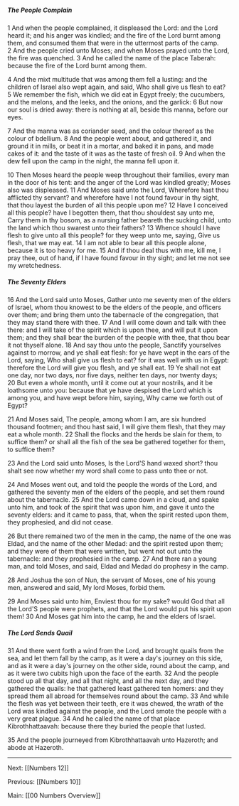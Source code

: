##### The People Complain

1 And when the people complained, it displeased the Lord: and the Lord heard it; and his anger was kindled; and the fire of the Lord burnt among them, and consumed them that were in the uttermost parts of the camp. 2 And the people cried unto Moses; and when Moses prayed unto the Lord, the fire was quenched. 3 And he called the name of the place Taberah: because the fire of the Lord burnt among them.

4 And the mixt multitude that was among them fell a lusting: and the children of Israel also wept again, and said, Who shall give us flesh to eat? 5 We remember the fish, which we did eat in Egypt freely; the cucumbers, and the melons, and the leeks, and the onions, and the garlick: 6 But now our soul is dried away: there is nothing at all, beside this manna, before our eyes.

7 And the manna was as coriander seed, and the colour thereof as the colour of bdellium. 8 And the people went about, and gathered it, and ground it in mills, or beat it in a mortar, and baked it in pans, and made cakes of it: and the taste of it was as the taste of fresh oil. 9 And when the dew fell upon the camp in the night, the manna fell upon it.

10 Then Moses heard the people weep throughout their families, every man in the door of his tent: and the anger of the Lord was kindled greatly; Moses also was displeased. 11 And Moses said unto the Lord, Wherefore hast thou afflicted thy servant? and wherefore have I not found favour in thy sight, that thou layest the burden of all this people upon me? 12 Have I conceived all this people? have I begotten them, that thou shouldest say unto me, Carry them in thy bosom, as a nursing father beareth the sucking child, unto the land which thou swarest unto their fathers? 13 Whence should I have flesh to give unto all this people? for they weep unto me, saying, Give us flesh, that we may eat. 14 I am not able to bear all this people alone, because it is too heavy for me. 15 And if thou deal thus with me, kill me, I pray thee, out of hand, if I have found favour in thy sight; and let me not see my wretchedness. 

##### The Seventy Elders

16 And the Lord said unto Moses, Gather unto me seventy men of the elders of Israel, whom thou knowest to be the elders of the people, and officers over them; and bring them unto the tabernacle of the congregation, that they may stand there with thee. 17 And I will come down and talk with thee there: and I will take of the spirit which is upon thee, and will put it upon them; and they shall bear the burden of the people with thee, that thou bear it not thyself alone. 18 And say thou unto the people, Sanctify yourselves against to morrow, and ye shall eat flesh: for ye have wept in the ears of the Lord, saying, Who shall give us flesh to eat? for it was well with us in Egypt: therefore the Lord will give you flesh, and ye shall eat. 19 Ye shall not eat one day, nor two days, nor five days, neither ten days, nor twenty days; 20 But even a whole month, until it come out at your nostrils, and it be loathsome unto you: because that ye have despised the Lord which is among you, and have wept before him, saying, Why came we forth out of Egypt?

21 And Moses said, The people, among whom I am, are six hundred thousand footmen; and thou hast said, I will give them flesh, that they may eat a whole month. 22 Shall the flocks and the herds be slain for them, to suffice them? or shall all the fish of the sea be gathered together for them, to suffice them?

23 And the Lord said unto Moses, Is the Lord'S hand waxed short? thou shalt see now whether my word shall come to pass unto thee or not.

24 And Moses went out, and told the people the words of the Lord, and gathered the seventy men of the elders of the people, and set them round about the tabernacle. 25 And the Lord came down in a cloud, and spake unto him, and took of the spirit that was upon him, and gave it unto the seventy elders: and it came to pass, that, when the spirit rested upon them, they prophesied, and did not cease.

26 But there remained two of the men in the camp, the name of the one was Eldad, and the name of the other Medad: and the spirit rested upon them; and they were of them that were written, but went not out unto the tabernacle: and they prophesied in the camp. 27 And there ran a young man, and told Moses, and said, Eldad and Medad do prophesy in the camp.

28 And Joshua the son of Nun, the servant of Moses, one of his young men, answered and said, My lord Moses, forbid them.

29 And Moses said unto him, Enviest thou for my sake? would God that all the Lord'S people were prophets, and that the Lord would put his spirit upon them! 30 And Moses gat him into the camp, he and the elders of Israel.

##### The Lord Sends Quail

31 And there went forth a wind from the Lord, and brought quails from the sea, and let them fall by the camp, as it were a day's journey on this side, and as it were a day's journey on the other side, round about the camp, and as it were two cubits high upon the face of the earth. 32 And the people stood up all that day, and all that night, and all the next day, and they gathered the quails: he that gathered least gathered ten homers: and they spread them all abroad for themselves round about the camp. 33 And while the flesh was yet between their teeth, ere it was chewed, the wrath of the Lord was kindled against the people, and the Lord smote the people with a very great plague. 34 And he called the name of that place Kibrothhattaavah: because there they buried the people that lusted.

35 And the people journeyed from Kibrothhattaavah unto Hazeroth; and abode at Hazeroth.

---
Next: [[Numbers 12]]

Previous: [[Numbers 10]]

Main: [[00 Numbers Overview]]